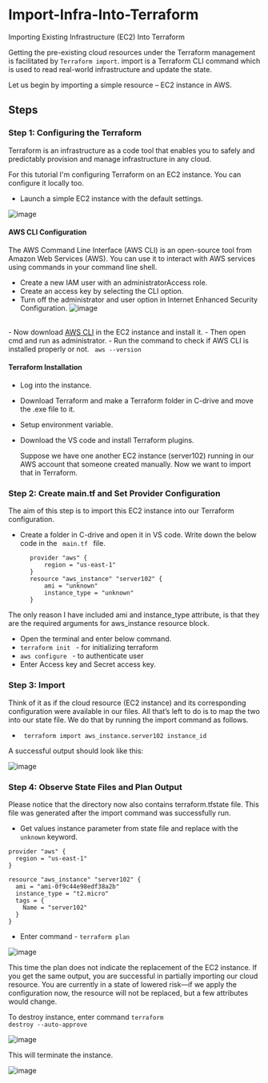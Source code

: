 # Import-Infra-Into-Terraform
Importing Existing Infrastructure (EC2) Into Terraform

Getting the pre-existing cloud resources under the Terraform management is facilitated by <code>Terraform import</code>. import is a Terraform CLI command which is used to read real-world infrastructure and update the state.

Let us begin by importing a simple resource – EC2 instance in AWS. 

## Steps
### Step 1: Configuring the Terraform

Terraform is an infrastructure as a code tool that enables you to safely and predictably provision and manage infrastructure in any cloud.

For this tutorial I'm configuring Terraform on an EC2 instance. You can configure it locally too.
- Launch a simple EC2 instance with the default settings.
  
![image](https://github.com/Coder-Rushabh/Import-Infra-Into-Terraform/assets/47267236/8b156267-032a-4f8c-888a-806edd5f8583)

#### AWS CLI Configuration
The AWS Command Line Interface (AWS CLI) is an open-source tool from Amazon Web Services (AWS). You can use it to interact with AWS services using commands in your command line shell.
- Create a new IAM user with an administratorAccess role.
- Create an access key by selecting the CLI option.
- Turn off the administrator and user option in Internet Enhanced Security Configuration.
![image](https://github.com/Coder-Rushabh/Import-Infra-Into-Terraform/assets/47267236/47a65803-3dc3-40fc-9c34-d88e472fe71d)
</br>
- Now download <a href src="https://docs.aws.amazon.com/cli/latest/userguide/getting-started-install.html?source=post_page-----9738a270d68e--------------------------------">AWS CLI</a> in the EC2 instance and install it.
- Then open cmd and run as administrator.
- Run the command to check if AWS CLI is installed properly or not. <code> aws --version</code>

#### Terraform Installation
- Log into the instance.
- Download Terraform and make a Terraform folder in C-drive and move the .exe file to it.
- Setup environment variable.
- Download the VS code and install Terraform plugins.

  Suppose we have one another EC2 instance (server102) running in our AWS account that someone created manually. Now we want to import that in Terraform.

### Step 2: Create main.tf and Set Provider Configuration
The aim of this step is to import this EC2 instance into our Terraform configuration.
- Create a folder in C-drive and open it in VS code. Write down the below code in the <code> main.tf </code> file.
```
      provider "aws" {
          region = "us-east-1"
      }
      resource "aws_instance" "server102" {
          ami = "unknown"
          instance_type = "unknown"
      }
  ```
The only reason I have included ami and instance_type attribute, is that they are the required arguments for aws_instance resource block.

- Open the terminal and enter below command.
- <code>terraform init </code> - for initializing terraform
- <code>aws configure </code> - to authenticate user
- Enter Access key and Secret access key.

### Step 3: Import
Think of it as if the cloud resource (EC2 instance) and its corresponding configuration were available in our files. All that’s left to do is to map the two into our state file. We do that by running the import command as follows.
- <code> terraform import aws_instance.server102 instance_id </code>

A successful output should look like this:

![image](https://github.com/Coder-Rushabh/Import-Infra-Into-Terraform/assets/47267236/d8a89f5f-4466-4b1b-a02d-0344dd2d92db)


### Step 4: Observe State Files and Plan Output
Please notice that the directory now also contains terraform.tfstate file. This file was generated after the import command was successfully run.
- Get values instance parameter from state file and replace with the <code>unknown</code> keyword.

```
provider "aws" {
  region = "us-east-1"
}

resource "aws_instance" "server102" {
  ami = "ami-0f9c44e98edf38a2b"
  instance_type = "t2.micro"
  tags = {
    Name = "server102"
  }
}
```


- Enter command - <code>terraform plan</code>

![image](https://github.com/Coder-Rushabh/Import-Infra-Into-Terraform/assets/47267236/d9935914-0188-47aa-92ca-6080a8426d77)

This time the plan does not indicate the replacement of the EC2 instance. If you get the same output, you are successful in partially importing our cloud resource. You are currently in a state of lowered risk—if we apply the configuration now, the resource will not be replaced, but a few attributes would change.

To destroy instance, enter command <code>terraform destroy --auto-approve</code>

![image](https://github.com/Coder-Rushabh/Import-Infra-Into-Terraform/assets/47267236/e842105e-5889-4f6c-84e0-88a2249b3bae)

This will terminate the instance.

![image](https://github.com/Coder-Rushabh/Import-Infra-Into-Terraform/assets/47267236/00971d8f-4bf9-4384-9bfa-2adad6ba3916)







  
